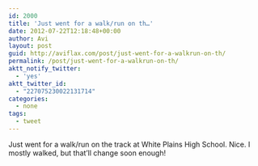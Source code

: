 ```yaml
---
id: 2000
title: 'Just went for a walk/run on th…'
date: 2012-07-22T12:18:48+00:00
author: Avi
layout: post
guid: http://aviflax.com/post/just-went-for-a-walkrun-on-th/
permalink: /post/just-went-for-a-walkrun-on-th/
aktt_notify_twitter:
  - 'yes'
aktt_twitter_id:
  - "227075230022131714"
categories:
  - none
tags:
  - tweet
---
```

Just went for a walk/run on the track at White Plains High School. Nice. I mostly walked, but that’ll change soon enough!